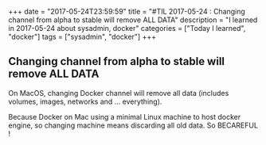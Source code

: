 +++
date = "2017-05-24T23:59:59"
title = "#TIL 2017-05-24 : Changing channel from alpha to stable will remove ALL DATA"
description = "I learned in 2017-05-24 about sysadmin, docker"
categories = ["Today I learned", "docker"]
tags = ["sysadmin", "docker"]
+++



## Changing channel from alpha to stable will remove ALL DATA

On MacOS, changing Docker channel will remove all data (includes volumes, images, networks and ... everything).

Because Docker on Mac using a minimal Linux machine to host docker engine, so changing machine means discarding all old data. So BECAREFUL !
